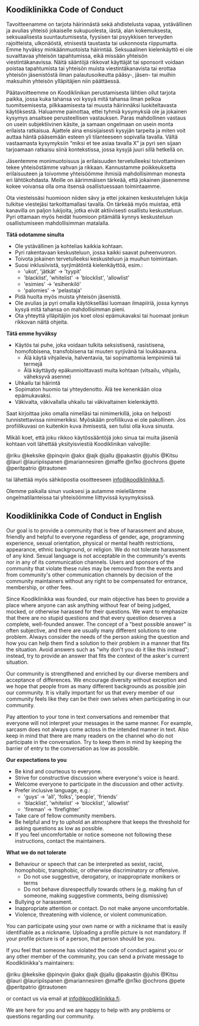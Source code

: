 ## Koodiklinikka Code of Conduct

Tavoitteenamme on tarjota häirinnästä sekä ahdistelusta vapaa, ystävällinen ja avulias yhteisö jokaiselle sukupuolesta, iästä, alan kokemuksesta, seksuaalisesta suuntautumisesta, fyysisen tai psyykkisen terveyden rajoitteista, ulkonäöstä, etnisestä taustasta tai uskonnosta riippumatta. Emme hyväksy minkäänmuotoista häirintää. Seksuaalinen kielenkäyttö ei ole suvaittavaa yhteisön tapahtumissa, eikä missään yhteisön viestintäkanavissa. Näitä sääntöjä rikkovat käyttäjät tai sponsorit voidaan poistaa tapahtumista tai yhteisön muista viestintäkanavista tai erottaa yhteisön jäsenistöstä ilman palautusoikeutta pääsy-, jäsen- tai muihin maksuihin yhteisön ylläpitäjien niin päättäessä.

Päätavoitteemme on Koodiklinikan perustamisesta lähtien ollut tarjota paikka, jossa kuka tahansa voi kysyä mitä tahansa ilman pelkoa tuomitsemisesta, pilkkaamisesta tai muusta häirinnäksi luokiteltavasta käytöksestä. Haluamme painottaa, ettei tyhmiä kysymyksiä ole ja jokainen kysymys ansaitsee perusteellisen vastauksen. Paras mahdollinen vastaus on usein subjektiivinen käsite, ja samaan ongelmaan on usein monta erilaista ratkaisua. Ajattele aina ensisijaisesti kysyjän tarpeita ja miten voit auttaa häntä pääsemään esteen yli tilanteeseen sopivalla tavalla. Vältä vastaamasta kysymyksiin “miksi et tee asiaa tavalla X” ja pyri sen sijaan tarjoamaan ratkaisu siinä kontekstissa, jossa kysyjä juuri sillä hetkellä on.

Jäsentemme monimuotoisuus ja erilaisuuden tervetulleeksi toivottaminen tekee yhteisöstämme vahvan ja rikkaan. Kannustamme poikkeuksetta erilaisuuteen ja toivomme yhteisöömme ihmisiä mahdollisimman monesta eri lähtökohdasta. Meille on äärimmäisen tärkeää, että jokainen jäsenemme kokee voivansa olla oma itsensä osallistuessaan toimintaamme.

Ota viesteissäsi huomioon niiden sävy ja ettei jokainen keskustelujen lukija tulkitse viestejäsi tarkoittamallasi tavalla. On tärkeää myös muistaa, että kanavilla on paljon lukijoita, jotka eivät aktiivisesti osallistu keskusteluun. Pyri ottamaan myös heidät huomioon pitämällä kynnys keskusteluun osallistumiseen mahdollisimman matalalla.

**Tätä odotamme sinulta**

- Ole ystävällinen ja kohtelias kaikkia kohtaan.
- Pyri rakentavaan keskusteluun, jossa kaikki saavat puheenvuoron.
- Toivota jokainen tervetulleeksi keskusteluun ja muuhun toimintaan.
- Suosi inklusiivistä, syrjimätöntä kielenkäyttöä, esim.:
  - 'ukot', 'jätkät' → 'tyypit'
  - 'blacklist', 'whitelist' → 'blocklist', 'allowlist'
  - 'esimies' → 'esihenkilö'
  - 'palomies' → 'pelastaja'
- Pidä huolta myös muista yhteisön jäsenistä.
- Ole avulias ja pyri omalla käytökselläsi luomaan ilmapiiriä, jossa kynnys kysyä mitä tahansa on mahdollisimman pieni.
- Ota yhteyttä ylläpitäjiin jos koet olosi epämukavaksi tai huomaat jonkun rikkovan näitä ohjeita.

**Tätä emme hyväksy**

- Käytös tai puhe, joka voidaan tulkita seksistisenä, rasistisena, homofobisena, transfobisena tai muuten syrjivänä tai loukkaavana.
  - Älä käytä vihjailevia, halventavia, tai sopimattomia lempinimiä tai termejä
  - Älä käyttäydy epäkunnioittavasti muita kohtaan (vitsailu, vihjailu, väheksyvä asenne)
- Uhkailu tai häirintä
- Sopimaton huomio tai yhteydenotto. Älä tee kenenkään oloa epämukavaksi.
- Väkivalta, väkivallalla uhkailu tai väkivaltainen kielenkäyttö.

Saat kirjoittaa joko omalla nimelläsi tai nimimerkillä, joka on helposti tunnistettavissa nimimerkiksi. Myöskään profiilikuva ei ole pakollinen. Jos profiilikuvasi on kuitenkin kuva ihmisestä, sen tulisi olla kuva sinusta.

Mikäli koet, että joku rikkoo käytössääntöjä joko sinua tai muita jäseniä kohtaan voit lähettää yksityisviestiä Koodiklinikan valvojille:

@riku @keksike @pinqvin @akx @ajk @jallu @pakastin @juhis @Kitsu @lauri @lauripiispanen @mariannesiren @maffe @n1ko @ochrons @pete @peritpatrio @trautonen

tai lähettää myös sähköpostia osoitteeseen info@koodiklinikka.fi.

Olemme paikalla sinun vuoksesi ja autamme mielellämme ongelmatilanteissa tai yhteisöömme liittyvissä kysymyksissä.

## Koodiklinikka Code of Conduct in English

Our goal is to provide a community that is free of harassment and abuse, friendly and helpful to everyone regardless of gender, age, programming experience, sexual orientation, physical or mental health restrictions, appearance, ethnic background, or religion. We do not tolerate harassment of any kind. Sexual language is not acceptable in the community's events nor in any of its communication channels. Users and sponsors of the community that violate these rules may be removed from the events and from community's other communication channels by decision of the community maintainers without any right to be compensated for entrance, membership, or other fees.

Since Koodiklinikka was founded, our main objective has been to provide a place where anyone can ask anything without fear of being judged, mocked, or otherwise harassed for their questions. We want to emphasize that there are no stupid questions and that every question deserves a complete, well-founded answer. The concept of a "best possible answer" is often subjective, and there are usually many different solutions to one problem. Always consider the needs of the person asking the question and how you can help them find a solution to their problem in a manner that fits the situation. Avoid answers such as "why don't you do it like this instead"; instead, try to provide an answer that fits the context of the asker's current situation.

Our community is strengthened and enriched by our diverse members and acceptance of differences. We encourage diversity without exception and we hope that people from as many different backgrounds as possible join our community. It is vitally important for us that every member of our community feels like they can be their own selves when participating in our community.

Pay attention to your tone in text conversations and remember that everyone will not interpret your messages in the same manner. For example, sarcasm does not always come actoss in the intended manner in text. Also keep in mind that there are many readers on the channel who do not participate in the conversation. Try to keep them in mind by keeping the barrier of entry to the conversation as low as possible.

**Our expectations to you**

- Be kind and courteous to everyone.
- Strive for constructive discussion where everyone's voice is heard.
- Welcome everyone to participate in the discussion and other activity.
- Prefer inclusive language, e.g.:
  - 'guys' → 'all', 'folks', 'people', 'friends'
  - 'blacklist', 'whitelist' → 'blocklist', 'allowlist'
  - 'fireman' → 'firefighter'
- Take care of fellow community members.
- Be helpful and try to uphold an atmosphere that keeps the threshold for asking questions as low as possible.
- If you feel uncomfortable or notice someone not following these instructions, contact the maintainers.

**What we do not tolerate**

- Behaviour or speech that can be interpreted as sexist, racist, homophobic, transphobic, or otherwise discriminatory or offensive.
  - Do not use suggestive, derogatory, or inappropriate monikers or terms
  - Do not behave disrespectfully towards others (e.g. making fun of someone, making suggestive comments, being dismissive)
- Bullying or harassment.
- Inappropriate attention or contact. Do not make anyone uncomfortable.
- Violence, threatening with violence, or violent communication.

You can participate using your own name or with a nickname that is easily identifiable as a nickname. Uploading a profile picture is not mandatory. If your profile picture is of a person, that person should be you.

If you feel that someone has violated the code of conduct against you or any other member of the community, you can send a private message to Koodiklinikka's maintainers:

@riku @keksike @pinqvin @akx @ajk @jallu @pakastin @juhis @Kitsu @lauri @lauripiispanen @mariannesiren @maffe @n1ko @ochrons @pete @peritpatrio @trautonen

or contact us via email at info@koodiklinikka.fi.

We are here for you and we are happy to help with any problems or questions regarding our community.
